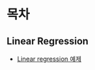 # 목차

## Linear Regression

* [Linear regression 예제](page/linear_regression/linear_regression_example.md)
